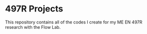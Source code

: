 # 497R Projects
This repository contains all of the codes I create for my ME EN 497R research with the Flow Lab.
